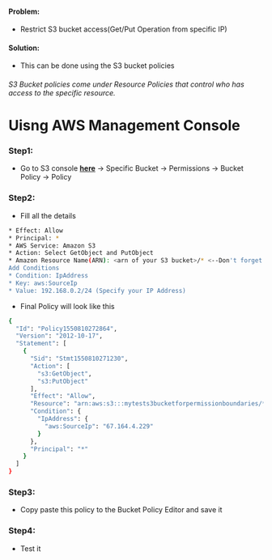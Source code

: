 #### Problem:
* Restrict S3 bucket access(Get/Put Operation from specific IP)

#### Solution:
* This can be done using the S3 bucket policies

###### S3 Bucket policies come under Resource Policies that control who has access to the specific resource.

# Uisng AWS Management Console
### Step1:
* Go to S3 console [**here**](https://s3.console.aws.amazon.com/s3/home?region=us-west-2) → Specific Bucket → Permissions → Bucket Policy → Policy

### Step2:

* Fill all the details

```sh
* Effect: Allow
* Principal: *
* AWS Service: Amazon S3
* Action: Select GetObject and PutObject
* Amazon Resource Name(ARN): <arn of your S3 bucket>/* <--Don't forget to Put /* at the end
Add Conditions
* Condition: IpAddress
* Key: aws:SourceIp
* Value: 192.168.0.2/24 (Specify your IP Address)
```

* Final Policy will look like this

```sh
{
  "Id": "Policy1550810272864",
  "Version": "2012-10-17",
  "Statement": [
    {
      "Sid": "Stmt1550810271230",
      "Action": [
        "s3:GetObject",
        "s3:PutObject"
      ],
      "Effect": "Allow",
      "Resource": "arn:aws:s3:::mytests3bucketforpermissionboundaries/*",
      "Condition": {
        "IpAddress": {
          "aws:SourceIp": "67.164.4.229"
        }
      },
      "Principal": "*"
    }
  ]
}
```

### Step3:

* Copy paste this policy to the Bucket Policy Editor and save it

### Step4:

* Test it

